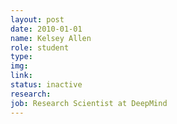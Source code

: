 ```yaml
---
layout: post
date: 2010-01-01
name: Kelsey Allen
role: student
type: 
img: 
link: 
status: inactive
research: 
job: Research Scientist at DeepMind
---
```

